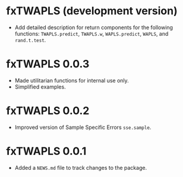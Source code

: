 # fxTWAPLS (development version)

* Add detailed description for return components for the following functions:
`TWAPLS.predict`, `TWAPLS.w`, `WAPLS.predict`, `WAPLS`, and `rand.t.test`.

# fxTWAPLS 0.0.3

* Made utilitarian functions for internal use only. 
* Simplified examples.

# fxTWAPLS 0.0.2

* Improved version of Sample Specific Errors `sse.sample`.

# fxTWAPLS 0.0.1

* Added a `NEWS.md` file to track changes to the package.

